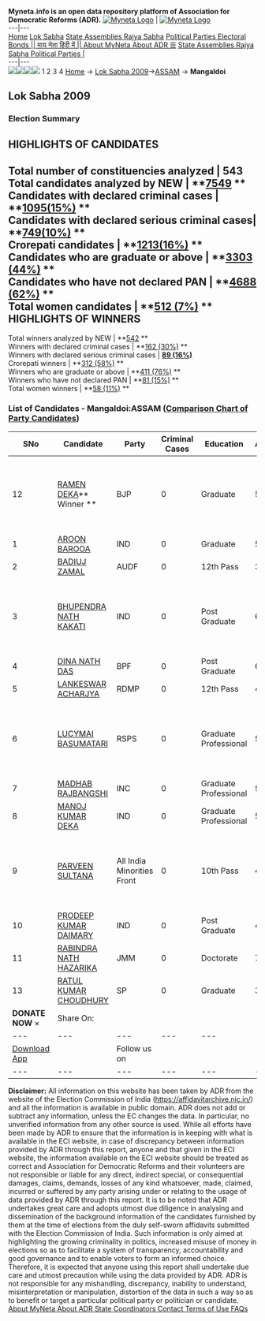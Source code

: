 **Myneta.info is an open data repository platform of Association for Democratic Reforms (ADR).**
[![Myneta Logo](https://www.myneta.info/lib/img/myneta-logo.png)](https://www.myneta.info/) | [![Myneta Logo](https://www.myneta.info/lib/img/adr-logo.png)](https://adrindia.org)  
---|---  
[Home](https://www.myneta.info/) [Lok Sabha](https://www.myneta.info/#ls "Lok Sabha") [ State Assemblies ](https://www.myneta.info/#sa "State Assemblies") [Rajya Sabha](https://www.myneta.info/#rs "Rajya Sabha") [Political Parties ](https://www.myneta.info/party "Political Parties") [ Electoral Bonds ](https://www.myneta.info/electoral_bonds "Electoral Bonds") [ || माय नेता हिंदी में || ](https://translate.google.co.in/translate?prev=hp&hl=en&js=y&u=www.myneta.info&sl=en&tl=hi&history_state0=) [ About MyNeta ](https://adrindia.org/content/about-myneta) [ About ADR ](https://adrindia.org/about-adr/who-we-are) [☰](javascript:void\(0\))
[ State Assemblies ](https://www.myneta.info/#sa "State Assemblies") [ Rajya Sabha ](https://www.myneta.info/#rs "Rajya Sabha") [ Political Parties ](https://www.myneta.info/party "Political Parties")
|   
---|---  
![](https://www.myneta.info/lib/img/banner/banner-1.png)![](https://www.myneta.info/lib/img/banner/banner-2.png)![](https://www.myneta.info/lib/img/banner/banner-3.png)![](https://www.myneta.info/lib/img/banner/banner-4.png)
1  2  3  4 
[Home](https://www.myneta.info/) → [Lok Sabha 2009](https://www.myneta.info/ls2009/)→[ASSAM](https://www.myneta.info/ls2009/index.php?action=show_constituencies&state_id=3) → **Mangaldoi**
### 
## Lok Sabha 2009
###  Election Summary 
HIGHLIGHTS OF CANDIDATES  
---  
Total number of constituencies analyzed |  543   
Total candidates analyzed by NEW | **[7549](https://www.myneta.info/ls2009/index.php?action=summary&subAction=candidates_analyzed&sort=candidate#summary) **  
Candidates with declared criminal cases | **[1095(15%)](https://www.myneta.info/ls2009/index.php?action=summary&subAction=crime&sort=candidate#summary) **  
Candidates with declared serious criminal cases| **[749(10%)](https://www.myneta.info/ls2009/index.php?action=summary&subAction=serious_crime&sort=candidate#summary) **  
Crorepati candidates | **[1213(16%)](https://www.myneta.info/ls2009/index.php?action=summary&subAction=crorepati&sort=candidate#summary) **  
Candidates who are graduate or above | **[3303 (44%)](https://www.myneta.info/ls2009/index.php?action=summary&subAction=education&sort=candidate#summary) **  
Candidates who have not declared PAN | **[4688 (62%)](https://www.myneta.info/ls2009/index.php?action=summary&subAction=without_pan&sort=candidate#summary) **  
Total women candidates | **[512 (7%)](https://www.myneta.info/ls2009/index.php?action=summary&subAction=women_candidate&sort=candidate#summary) **  
HIGHLIGHTS OF WINNERS  
---  
Total winners analyzed by NEW | **[542](https://www.myneta.info/ls2009/index.php?action=summary&subAction=winner_analyzed&sort=candidate#summary) **  
Winners with declared criminal cases | **[162 (30%)](https://www.myneta.info/ls2009/index.php?action=summary&subAction=winner_crime&sort=candidate#summary) **  
Winners with declared serious criminal cases | **[89 (16%)](https://www.myneta.info/ls2009/index.php?action=summary&subAction=winner_serious_crime&sort=candidate#summary)**  
Crorepati winners | **[312 (58%)](https://www.myneta.info/ls2009/index.php?action=summary&subAction=winner_crorepati&sort=candidate#summary) **  
Winners who are graduate or above | **[411 (76%)](https://www.myneta.info/ls2009/index.php?action=summary&subAction=winner_education&sort=candidate#summary) **  
Winners who have not declared PAN | **[81 (15%)](https://www.myneta.info/ls2009/index.php?action=summary&subAction=winner_without_pan&sort=candidate#summary) **  
Total women winners | **[58 (11%)](https://www.myneta.info/ls2009/index.php?action=summary&subAction=winner_women&sort=candidate#summary) **  
### List of Candidates - Mangaldoi:ASSAM ([Comparison Chart of Party Candidates](https://www.myneta.info/ls2009/comparisonchart.php?constituency_id=166))
SNo | Candidate| Party| Criminal Cases| Education| Age| Total Assets| Liabilities  
---|---|---|---|---|---|---|---  
12  | [RAMEN DEKA](https://www.myneta.info/ls2009/candidate.php?candidate_id=2935)** Winner ** | BJP | 0 | Graduate| 55 | ![](https://myneta.info/image_v2.php?myneta_folder=ls2009&candidate_id=2935&col=ta) | ![](https://myneta.info/image_v2.php?myneta_folder=ls2009&candidate_id=2935&col=lia)  
1  | [AROON BAROOA](https://www.myneta.info/ls2009/candidate.php?candidate_id=2942) | IND | 0 | Graduate| 53 | Rs 4,72,000 ~ 4 Lacs+ | Rs 0 ~   
2  | [BADIUJ ZAMAL](https://www.myneta.info/ls2009/candidate.php?candidate_id=2933) | AUDF | 0 | 12th Pass| 33 | Rs 1,79,219 ~ 1 Lacs+ | Rs 0 ~   
3  | [BHUPENDRA NATH KAKATI](https://www.myneta.info/ls2009/candidate.php?candidate_id=2944) | IND | 0 | Post Graduate| 62 | ![](https://myneta.info/image_v2.php?myneta_folder=ls2009&candidate_id=2944&col=ta) | ![](https://myneta.info/image_v2.php?myneta_folder=ls2009&candidate_id=2944&col=lia)  
4  | [DINA NATH DAS](https://www.myneta.info/ls2009/candidate.php?candidate_id=2936) | BPF | 0 | Post Graduate| 65 | Rs 8,70,981 ~ 8 Lacs+ | Rs 0 ~   
5  | [LANKESWAR ACHARJYA](https://www.myneta.info/ls2009/candidate.php?candidate_id=2940) | RDMP | 0 | 12th Pass| 45 | Rs 39,39,175 ~ 39 Lacs+ | Rs 0 ~   
6  | [LUCYMAI BASUMATARI](https://www.myneta.info/ls2009/candidate.php?candidate_id=2941) | RSPS | 0 | Graduate Professional| 58 | ![](https://myneta.info/image_v2.php?myneta_folder=ls2009&candidate_id=2941&col=ta) | ![](https://myneta.info/image_v2.php?myneta_folder=ls2009&candidate_id=2941&col=lia)  
7  | [MADHAB RAJBANGSHI](https://www.myneta.info/ls2009/candidate.php?candidate_id=2934) | INC | 0 | Graduate Professional| 53 | Rs 13,15,905 ~ 13 Lacs+ | Rs 20,00,000 ~ 20 Lacs+  
8  | [MANOJ KUMAR DEKA](https://www.myneta.info/ls2009/candidate.php?candidate_id=2945) | IND | 0 | Graduate Professional| 55 | Rs 1,06,960 ~ 1 Lacs+ | Rs 0 ~   
9  | [PARVEEN SULTANA](https://www.myneta.info/ls2009/candidate.php?candidate_id=2937) | All India Minorities Front | 0 | 10th Pass| 42 | ![](https://myneta.info/image_v2.php?myneta_folder=ls2009&candidate_id=2937&col=ta) | ![](https://myneta.info/image_v2.php?myneta_folder=ls2009&candidate_id=2937&col=lia)  
10  | [PRODEEP KUMAR DAIMARY](https://www.myneta.info/ls2009/candidate.php?candidate_id=2943) | IND | 0 | Post Graduate| 42 | Rs 4,81,500 ~ 4 Lacs+ | Rs 0 ~   
11  | [RABINDRA NATH HAZARIKA](https://www.myneta.info/ls2009/candidate.php?candidate_id=2938) | JMM | 0 | Doctorate| 72 | Rs 4,15,000 ~ 4 Lacs+ | Rs 0 ~   
13  | [RATUL KUMAR CHOUDHURY](https://www.myneta.info/ls2009/candidate.php?candidate_id=2939) | SP | 0 | Graduate| 38 | Rs 47,000 ~ 47 Thou+ | Rs 0 ~   
|  **DONATE NOW** × |  Share On:  | [](https://api.whatsapp.com/send?text=https%3A%2F%2Fmyneta.info%2Fpunjab2022%2Findex.php%3Faction%3Dshow_constituencies%26state_id%3D19) | [](https://www.facebook.com/sharer/sharer.php?u=https%3A%2F%2Fmyneta.info%2Fpunjab2022%2Findex.php%3Faction%3Dshow_constituencies%26state_id%3D19) | [](https://twitter.com/share?url=https%3A%2F%2Fmyneta.info%2Fpunjab2022%2Findex.php%3Faction%3Dshow_constituencies%26state_id%3D19)  
---|---|---|---|---  
| [ Download App ](https://play.google.com/store/apps/details?id=com.webrosoft.myneta1&pcampaignid=pcampaignidMKT-Other-global-all-co-prtnr-py-PartBadge-Mar2515-1) | [](https://play.google.com/store/apps/details?id=com.webrosoft.myneta1&pcampaignid=pcampaignidMKT-Other-global-all-co-prtnr-py-PartBadge-Mar2515-1) |  Follow us on  | [](https://www.facebook.com/adrindia.org/) | [](https://twitter.com/adrspeaks) | [](https://groups.google.com/g/national-election-watch?hl=en&pli=1) | [](https://www.instagram.com/adrspeaks/) | [](https://www.youtube.com/user/adrspeaks) | [](https://sharechat.com/profile/adrspeaks)  
---|---|---|---|---|---|---|---|---  
**Disclaimer:** All information on this website has been taken by ADR from the website of the Election Commission of India (https://affidavitarchive.nic.in/) and all the information is available in public domain. ADR does not add or subtract any information, unless the EC changes the data. In particular, no unverified information from any other source is used. While all efforts have been made by ADR to ensure that the information is in keeping with what is available in the ECI website, in case of discrepancy between information provided by ADR through this report, anyone and that given in the ECI website, the information available on the ECI website should be treated as correct and Association for Democratic Reforms and their volunteers are not responsible or liable for any direct, indirect special, or consequential damages, claims, demands, losses of any kind whatsoever, made, claimed, incurred or suffered by any party arising under or relating to the usage of data provided by ADR through this report. It is to be noted that ADR undertakes great care and adopts utmost due diligence in analysing and dissemination of the background information of the candidates furnished by them at the time of elections from the duly self-sworn affidavits submitted with the Election Commission of India. Such information is only aimed at highlighting the growing criminality in politics, increased misuse of money in elections so as to facilitate a system of transparency, accountability and good governance and to enable voters to form an informed choice. Therefore, it is expected that anyone using this report shall undertake due care and utmost precaution while using the data provided by ADR. ADR is not responsible for any mishandling, discrepancy, inability to understand, misinterpretation or manipulation, distortion of the data in such a way so as to benefit or target a particular political party or politician or candidate. 
[ About MyNeta ](https://adrindia.org/content/about-myneta) [ About ADR ](https://adrindia.org/about-adr/who-we-are) [ State Coordinators ](https://adrindia.org/about-adr/state-coordinators) [ Contact ](https://adrindia.org/contact-us) [ Terms of Use ](https://adrindia.org/content/adr-terms-use) [ FAQs ](https://adrindia.org/content/faqs)
